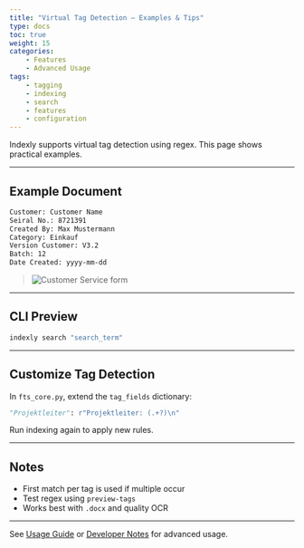 ```yaml
---
title: "Virtual Tag Detection — Examples & Tips"
type: docs
toc: true
weight: 15
categories:
    - Features 
    - Advanced Usage
tags:
    - tagging
    - indexing
    - search
    - features
    - configuration
---
```


Indexly supports virtual tag detection using regex. This page shows practical examples.

---

## Example Document

```bash
Customer: Customer Name
Seiral No.: 8721391
Created By: Max Mustermann
Category: Einkauf
Version Customer: V3.2
Batch: 12
Date Created: yyyy-mm-dd

```

> ![Customer Service form](/images/customer-service-template.png)

---

## CLI Preview

```bash
indexly search "search_term"
````

---

## Customize Tag Detection

In `fts_core.py`, extend the `tag_fields` dictionary:

```python
"Projektleiter": r"Projektleiter: (.+?)\n"
```

Run indexing again to apply new rules.

---

## Notes

* First match per tag is used if multiple occur
* Test regex using `preview-tags`
* Works best with `.docx` and quality OCR

---

See [Usage Guide](usage.md) or [Developer Notes](developer.md) for advanced usage.
